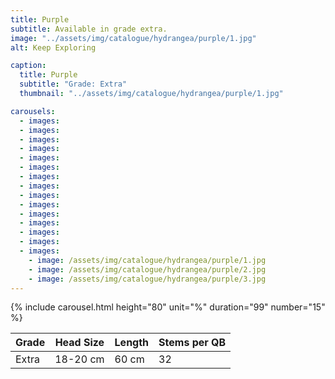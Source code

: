 ```yaml
---
title: Purple
subtitle: Available in grade extra.
image: "../assets/img/catalogue/hydrangea/purple/1.jpg"
alt: Keep Exploring

caption: 
  title: Purple
  subtitle: "Grade: Extra"
  thumbnail: "../assets/img/catalogue/hydrangea/purple/1.jpg"

carousels:
  - images:
  - images:
  - images:
  - images:
  - images:
  - images:
  - images:
  - images:
  - images:
  - images:
  - images:
  - images:
  - images:
  - images:
  - images:
    - image: /assets/img/catalogue/hydrangea/purple/1.jpg
    - image: /assets/img/catalogue/hydrangea/purple/2.jpg
    - image: /assets/img/catalogue/hydrangea/purple/3.jpg
---
```


{% include carousel.html height="80" unit="%" duration="99" number="15" %}

| Grade | Head Size | Length | Stems per QB |
|-------|-----------|--------|----------|
| Extra |  18-20 cm | 60 cm  |    32    |